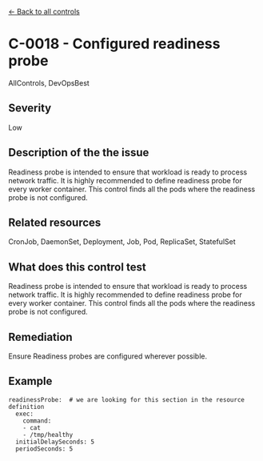 [← Back to all controls](index.md)

# C-0018 - Configured readiness probe

AllControls, DevOpsBest

## Severity

Low

## Description of the the issue

Readiness probe is intended to ensure that workload is ready to process network traffic. It is highly recommended to define readiness probe for every worker container. This control finds all the pods where the readiness probe is not configured.

## Related resources

CronJob, DaemonSet, Deployment, Job, Pod, ReplicaSet, StatefulSet

## What does this control test

Readiness probe is intended to ensure that workload is ready to process network traffic. It is highly recommended to define readiness probe for every worker container. This control finds all the pods where the readiness probe is not configured.

## Remediation

Ensure Readiness probes are configured wherever possible.

## Example

```
readinessProbe:  # we are looking for this section in the resource definition
  exec:
    command:
    - cat
    - /tmp/healthy
  initialDelaySeconds: 5
  periodSeconds: 5
```
